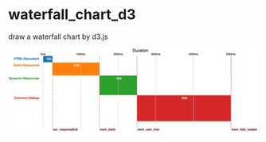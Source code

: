 # waterfall_chart_d3
draw a waterfall chart by d3.js

![page perf waterfallchart](page_perf_waterfall_chart.png)
